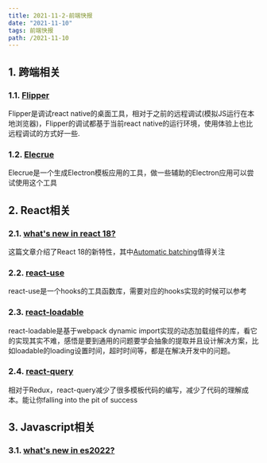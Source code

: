 ```yaml
---
title: 2021-11-2-前端快报
date: "2021-11-10"  
tags: 前端快报
path: /2021-11-10
---
```


##  1. <a name=''></a>跨端相关

###  1.1. <a name='Flipperhttps:fbflipper.com'></a>[Flipper](https://fbflipper.com/)  
Flipper是调试react native的桌面工具，相对于之前的远程调试(模拟JS运行在本地浏览器)，Flipper的调试都基于当前react native的运行环境，使用体验上也比远程调试的方式好一些.

###  1.2. <a name='Elecruehttps:github.comRajvirSingh1313Elecrue'></a>[Elecrue](https://github.com/RajvirSingh1313/Elecrue)
Elecrue是一个生成Electron模板应用的工具，做一些辅助的Electron应用可以尝试使用这个工具

##  2. <a name='React'></a>React相关

###  2.1. <a name='whatsnewinreact18https:yagmurcetintas.comjournalwhats-new-in-react-18'></a>[what's new in react 18?](https://yagmurcetintas.com/journal/whats-new-in-react-18)
这篇文章介绍了React 18的新特性，其中[Automatic batching](https://github.com/reactwg/react-18/discussions/21)值得关注

###  2.2. <a name='react-usehttps:github.comstreamichreact-use'></a>[react-use](https://github.com/streamich/react-use)
react-use是一个hooks的工具函数库，需要对应的hooks实现的时候可以参考

###  2.3. <a name='react-loadablehttps:github.comjamiebuildsreact-loadable'></a>[react-loadable](https://github.com/jamiebuilds/react-loadable)
react-loadable是基于webpack dynamic import实现的动态加载组件的库，看它的实现其实不难，感悟是要到通用的问题要学会抽象的提取并且设计解决方案，比如loadable的loading设置时间，超时时间等，都是在解决开发中的问题。

###  2.4. <a name='react-queryhttps:react-query.tanstack.comoverview'></a>[react-query](https://react-query.tanstack.com/overview)
相对于Redux，react-query减少了很多模板代码的编写，减少了代码的理解成本。能让你falling into the pit of success 

##  3. <a name='Javascript'></a>Javascript相关

###  3.1. <a name='whatsnewines2022https:yagmurcetintas.comjournalwhats-new-in-es2022'></a>[what's new in es2022?](https://yagmurcetintas.com/journal/whats-new-in-es2022)

